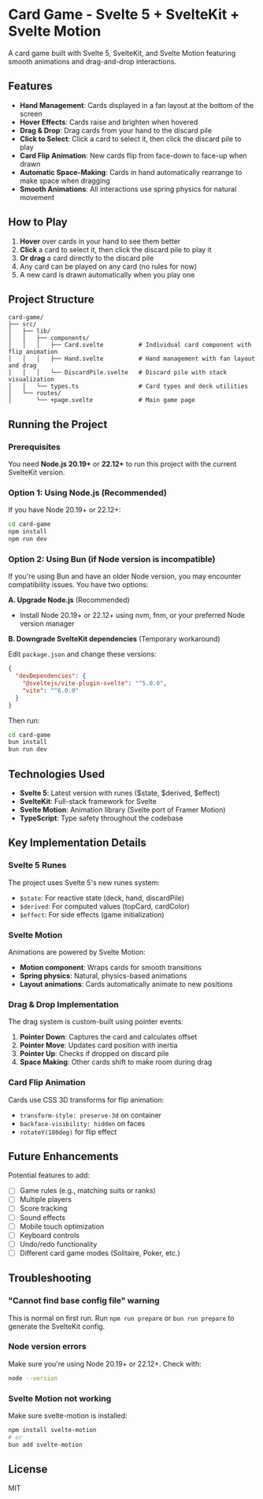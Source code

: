 # Card Game - Svelte 5 + SvelteKit + Svelte Motion

A card game built with Svelte 5, SvelteKit, and Svelte Motion featuring smooth animations and drag-and-drop interactions.

## Features

- **Hand Management**: Cards displayed in a fan layout at the bottom of the screen
- **Hover Effects**: Cards raise and brighten when hovered
- **Drag & Drop**: Drag cards from your hand to the discard pile
- **Click to Select**: Click a card to select it, then click the discard pile to play
- **Card Flip Animation**: New cards flip from face-down to face-up when drawn
- **Automatic Space-Making**: Cards in hand automatically rearrange to make space when dragging
- **Smooth Animations**: All interactions use spring physics for natural movement

## How to Play

1. **Hover** over cards in your hand to see them better
2. **Click** a card to select it, then click the discard pile to play it
3. **Or drag** a card directly to the discard pile
4. Any card can be played on any card (no rules for now)
5. A new card is drawn automatically when you play one

## Project Structure

```
card-game/
├── src/
│   ├── lib/
│   │   ├── components/
│   │   │   ├── Card.svelte          # Individual card component with flip animation
│   │   │   ├── Hand.svelte          # Hand management with fan layout and drag
│   │   │   └── DiscardPile.svelte   # Discard pile with stack visualization
│   │   └── types.ts                 # Card types and deck utilities
│   └── routes/
│       └── +page.svelte             # Main game page
```

## Running the Project

### Prerequisites

You need **Node.js 20.19+** or **22.12+** to run this project with the current SvelteKit version.

### Option 1: Using Node.js (Recommended)

If you have Node 20.19+ or 22.12+:

```bash
cd card-game
npm install
npm run dev
```

### Option 2: Using Bun (if Node version is incompatible)

If you're using Bun and have an older Node version, you may encounter compatibility issues. You have two options:

**A. Upgrade Node.js** (Recommended)
- Install Node 20.19+ or 22.12+ using nvm, fnm, or your preferred Node version manager

**B. Downgrade SvelteKit dependencies** (Temporary workaround)

Edit `package.json` and change these versions:

```json
{
  "devDependencies": {
    "@sveltejs/vite-plugin-svelte": "^5.0.0",
    "vite": "^6.0.0"
  }
}
```

Then run:
```bash
cd card-game
bun install
bun run dev
```

## Technologies Used

- **Svelte 5**: Latest version with runes ($state, $derived, $effect)
- **SvelteKit**: Full-stack framework for Svelte
- **Svelte Motion**: Animation library (Svelte port of Framer Motion)
- **TypeScript**: Type safety throughout the codebase

## Key Implementation Details

### Svelte 5 Runes

The project uses Svelte 5's new runes system:

- `$state`: For reactive state (deck, hand, discardPile)
- `$derived`: For computed values (topCard, cardColor)
- `$effect`: For side effects (game initialization)

### Svelte Motion

Animations are powered by Svelte Motion:

- **Motion component**: Wraps cards for smooth transitions
- **Spring physics**: Natural, physics-based animations
- **Layout animations**: Cards automatically animate to new positions

### Drag & Drop Implementation

The drag system is custom-built using pointer events:

1. **Pointer Down**: Captures the card and calculates offset
2. **Pointer Move**: Updates card position with inertia
3. **Pointer Up**: Checks if dropped on discard pile
4. **Space Making**: Other cards shift to make room during drag

### Card Flip Animation

Cards use CSS 3D transforms for flip animation:

- `transform-style: preserve-3d` on container
- `backface-visibility: hidden` on faces
- `rotateY(180deg)` for flip effect

## Future Enhancements

Potential features to add:

- [ ] Game rules (e.g., matching suits or ranks)
- [ ] Multiple players
- [ ] Score tracking
- [ ] Sound effects
- [ ] Mobile touch optimization
- [ ] Keyboard controls
- [ ] Undo/redo functionality
- [ ] Different card game modes (Solitaire, Poker, etc.)

## Troubleshooting

### "Cannot find base config file" warning

This is normal on first run. Run `npm run prepare` or `bun run prepare` to generate the SvelteKit config.

### Node version errors

Make sure you're using Node 20.19+ or 22.12+. Check with:
```bash
node --version
```

### Svelte Motion not working

Make sure svelte-motion is installed:
```bash
npm install svelte-motion
# or
bun add svelte-motion
```

## License

MIT

